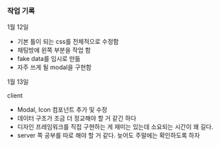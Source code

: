 ### 작업 기록

1월 12일

- 기본 틀이 되는 css를 전체적으로 수정함
- 채팅방에 왼쪽 부분을 작업 함
- fake data를 임시로 만듦
- 자주 쓰게 될 modal을 구현함

1월 13일

client

- Modal, Icon 컴포넌트 추가 및 수정
- 데이터 구조가 조금 더 정교해야 할 거 같긴 하다
- 디자인 프레임워크를 직접 구현하는 게 재미는 있는데 소요되는 시간이 꽤 길다.
- server 쪽 공부를 따로 해야 할 거 같다. 늦어도 주말에는 확인하도록 하자